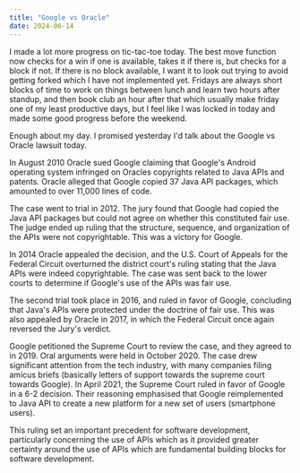 ```yaml
---
title: "Google vs Oracle"
date: 2024-06-14
---
```


I made a lot more progress on tic-tac-toe today. The best move function now checks for a win if one is available, takes it
if there is, but checks for a block if not. If there is no block available, I want it to look out trying to avoid 
getting forked which I have not implemented yet. Fridays are always short blocks of time to work on things between lunch
and learn two hours after standup, and then book club an hour after that which usually make friday one of my least 
productive days, but I feel like I was locked in today and made some good progress before the weekend.

Enough about my day. I promised yesterday I'd talk about the Google vs Oracle lawsuit today.

In August 2010 Oracle sued Google claiming that Google's Android operating system infringed on Oracles copyrights
related to Java APIs and patents. Oracle alleged that Google copied 37 Java API packages, which amounted to over 11,000
lines of code. 

The case went to trial in 2012. The jury found that Google had copied the Java API packages but could not agree on whether 
this constituted fair use. The judge ended up ruling that the structure, sequence, and organization of the APIs were not 
copyrightable. This was a victory for Google.

In 2014 Oracle appealed the decision, and the U.S. Court of Appeals for the Federal Circuit overturned the district
court's ruling stating that the Java APIs were indeed copyrightable. The case was sent back to the lower courts to
determine if Google's use of the APIs was fair use.

The second trial took place in 2016, and ruled in favor of Google, concluding that Java's APIs were protected under the
doctrine of fair use. This was also appealed by Oracle in 2017, in which the Federal Circuit once again reversed the
Jury's verdict.

Google petitioned the Supreme Court to review the case, and they agreed to in 2019. Oral arguments were held in
October 2020. The case drew significant attention from the tech industry, with many companies filing amicus briefs
(basically letters of support towards the supreme court towards Google). In April 2021, the Supreme Court ruled in favor
of Google in a 6-2 decision. Their reasoning emphasised that Google reimplemented to Java API to create a new platform 
for a new set of users (smartphone users). 

This ruling set an important precedent for software development, particularly concerning the use of APIs which as it 
provided greater certainty around the use of APIs which are fundamental building blocks for software development. 

